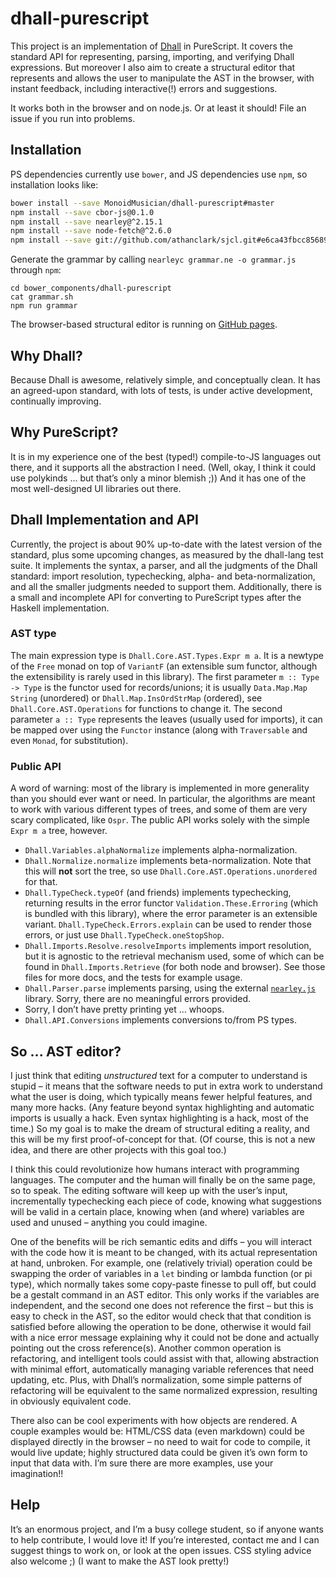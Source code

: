 # dhall-purescript
This project is an implementation of [Dhall](https://github.com/dhall-lang/dhall-lang) in PureScript. It covers the standard API for representing, parsing, importing, and verifying Dhall expressions. But moreover I also aim to create a structural editor that represents and allows the user to manipulate the AST in the browser, with instant feedback, including interactive(!) errors and suggestions.

It works both in the browser and on node.js. Or at least it should! File an issue if you run into problems.

## Installation
PS dependencies currently use `bower`, and JS dependencies use `npm`, so installation looks like:
```sh
bower install --save MonoidMusician/dhall-purescript#master
npm install --save cbor-js@0.1.0
npm install --save nearley@^2.15.1
npm install --save node-fetch@^2.6.0
npm install --save git://github.com/athanclark/sjcl.git#e6ca43fbcc85689f9e6b212cc88b85a53295a459
```

Generate the grammar by calling `nearleyc grammar.ne -o grammar.js` through `npm`:
```
cd bower_components/dhall-purescript
cat grammar.sh
npm run grammar
```

The browser-based structural editor is running on [GitHub pages](https://monoidmusician.github.io/dhall-purescript/index.html).

## Why Dhall?
Because Dhall is awesome, relatively simple, and conceptually clean. It has an agreed-upon standard, with lots of tests, is under active development, continually improving.

## Why PureScript?
It is in my experience one of the best (typed!) compile-to-JS languages out there, and it supports all the abstraction I need. (Well, okay, I think it could use polykinds ... but that’s only a minor blemish ;)) And it has one of the most well-designed UI libraries out there.

## Dhall Implementation and API
Currently, the project is about 90% up-to-date with the latest version of the standard, plus some upcoming changes, as measured by the dhall-lang test suite. It implements the syntax, a parser, and all the judgments of the Dhall standard: import resolution, typechecking, alpha- and beta-normalization, and all the smaller judgments needed to support them. Additionally, there is a small and incomplete API for converting to PureScript types after the Haskell implementation.

### AST type

The main expression type is `Dhall.Core.AST.Types.Expr m a`. It is a newtype of the `Free` monad on top of `VariantF` (an extensible sum functor, although the extensibility is rarely used in this library). The first parameter `m :: Type -> Type` is the functor used for records/unions; it is usually `Data.Map.Map String` (unordered) or `Dhall.Map.InsOrdStrMap` (ordered), see `Dhall.Core.AST.Operations` for functions to change it. The second parameter `a :: Type` represents the leaves (usually used for imports), it can be mapped over using the `Functor` instance (along with `Traversable` and even `Monad`, for substitution).

### Public API

A word of warning: most of the library is implemented in more generality than you should ever want or need. In particular, the algorithms are meant to work with various different types of trees, and some of them are very scary complicated, like `Ospr`. The public API works solely with the simple `Expr m a` tree, however.

- `Dhall.Variables.alphaNormalize` implements alpha-normalization.
- `Dhall.Normalize.normalize` implements beta-normalization. Note that this will **not** sort the tree, so use `Dhall.Core.AST.Operations.unordered` for that.
- `Dhall.TypeCheck.typeOf` (and friends) implements typechecking, returning results in the error functor `Validation.These.Erroring` (which is bundled with this library), where the error parameter is an extensible variant. `Dhall.TypeCheck.Errors.explain` can be used to render those errors, or just use `Dhall.TypeCheck.oneStopShop`.
- `Dhall.Imports.Resolve.resolveImports` implements import resolution, but it is agnostic to the retrieval mechanism used, some of which can be found in `Dhall.Imports.Retrieve` (for both node and browser). See those files for more docs, and the tests for example usage.
- `Dhall.Parser.parse` implements parsing, using the external [`nearley.js`](https://nearley.js.org/) library. Sorry, there are no meaningful errors provided.
- Sorry, I don’t have pretty printing yet … whoops.
- `Dhall.API.Conversions` implements conversions to/from PS types.

## So ... AST editor?
I just think that editing _unstructured_ text for a computer to understand is stupid – it means that the software needs to put in extra work to understand what the user is doing, which typically means fewer helpful features, and many more hacks. (Any feature beyond syntax highlighting and automatic imports is usually a hack. Even syntax highlighting is a hack, most of the time.) So my goal is to make the dream of structural editing a reality, and this will be my first proof-of-concept for that. (Of course, this is not a new idea, and there are other projects with this goal too.)

I think this could revolutionize how humans interact with programming languages. The computer and the human will finally be on the same page, so to speak. The editing software will keep up with the user’s input, incrementally typechecking each piece of code, knowing what suggestions will be valid in a certain place, knowing when (and where) variables are used and unused – anything you could imagine.

One of the benefits will be rich semantic edits and diffs – you will interact with the code how it is meant to be changed, with its actual representation at hand, unbroken. For example, one (relatively trivial) operation could be swapping the order of variables in a `let` binding or lambda function (or pi type), which normally takes some copy-paste finesse to pull off, but could be a gestalt command in an AST editor. This only works if the variables are independent, and the second one does not reference the first – but this is easy to check in the AST, so the editor would check that that condition is satisfied before allowing the operation to be done, otherwise it would fail with a nice error message explaining why it could not be done and actually pointing out the cross reference(s). Another common operation is refactoring, and intelligent tools could assist with that, allowing abstraction with minimal effort, automatically managing variable references that need updating, etc. Plus, with Dhall’s normalization, some simple patterns of refactoring will be equivalent to the same normalized expression, resulting in obviously equivalent code.

There also can be cool experiments with how objects are rendered. A couple examples would be: HTML/CSS data (even markdown) could be displayed directly in the browser – no need to wait for code to compile, it would live update; highly structured data could be given it’s own form to input that data with. I’m sure there are more examples, use your imagination!!

## Help
It’s an enormous project, and I’m a busy college student, so if anyone wants to help contribute, I would love it! If you’re interested, contact me and I can suggest things to work on, or look at the open issues. CSS styling advice also welcome ;) (I want to make the AST look pretty!)

